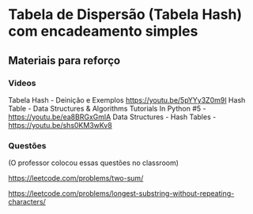 # Tabela de Dispersão (Tabela Hash) com encadeamento simples


## Materiais para reforço

### Videos

Tabela Hash - Deinição e Exemplos https://youtu.be/5pYYy3Z0m9I
Hash Table - Data Structures & Algorithms Tutorials In Python #5 - https://youtu.be/ea8BRGxGmlA
Data Structures - Hash Tables - https://youtu.be/shs0KM3wKv8

### Questões
(O professor colocou essas questões no classroom)

https://leetcode.com/problems/two-sum/

https://leetcode.com/problems/longest-substring-without-repeating-characters/